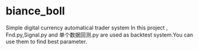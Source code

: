 # biance_boll
Simple digital currency automatical trader system
In this project , Fnd.py,Signal.py and 单个数据回测.py are used as backtest system.You can use them to find best parameter.
